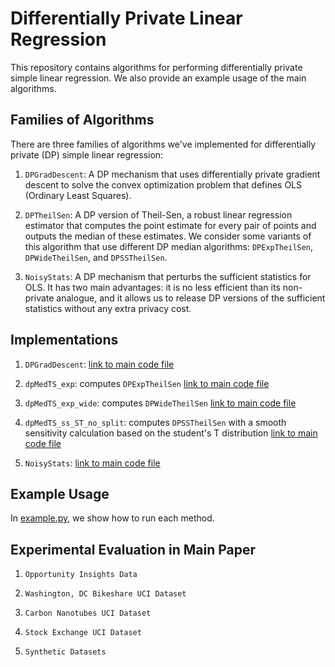 Differentially Private Linear Regression
========================================

This repository contains algorithms for performing differentially private
simple linear regression. We also provide an example usage of the main algorithms.

Families of Algorithms
----------------------

There are three families of algorithms we've implemented for
differentially private (DP) simple linear regression:

1. `DPGradDescent`: A DP mechanism that uses differentially private gradient descent
to solve the convex optimization problem that defines OLS (Ordinary Least Squares).

2. `DPTheilSen`: A DP version of Theil-Sen, a robust linear regression estimator that
computes the point estimate for every pair of points and outputs the median of
these estimates. We consider some variants of this algorithm that use different DP median
algorithms: `DPExpTheilSen`, `DPWideTheilSen`, and `DPSSTheilSen`.

3. `NoisyStats`: A DP mechanism that perturbs the sufficient statistics for OLS. It has
two main advantages: it is no less efficient than its non-private analogue, and it allows us to
release DP versions of the sufficient statistics without any extra privacy cost.


Implementations
---------------

1. `DPGradDescent`: [link to main code file](https://github.com/anonymous-conf/dplr/blob/master/code/DPGradDescent.py)

2. `dpMedTS_exp`: computes `DPExpTheilSen` [link to main code file](https://github.com/anonymous-conf/dplr/blob/master/code/DPTS_algorithms.py)

3. `dpMedTS_exp_wide`: computes `DPWideTheilSen` [link to main code file](https://github.com/anonymous-conf/dplr/blob/master/code/DPTS_algorithms.py)

4. `dpMedTS_ss_ST_no_split`: computes `DPSSTheilSen` with a smooth sensitivity calculation based on
the student's T distribution [link to main code file](https://github.com/anonymous-conf/dplr/blob/master/code/DPTS_algorithms.py)

5. `NoisyStats`: [link to main code file](https://github.com/anonymous-conf/dplr/blob/master/code/NoisyStats.py)

Example Usage
-------------

In [example.py](https://github.com/anonymous-conf/dplr/blob/master/code/example.py),
we show how to run each method.

Experimental Evaluation in Main Paper
-------------------------------------

1. `Opportunity Insights Data`

2. `Washington, DC Bikeshare UCI Dataset`

3. `Carbon Nanotubes UCI Dataset`

4. `Stock Exchange UCI Dataset`

5. `Synthetic Datasets`

